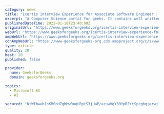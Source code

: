 ```yaml
---
category: news
title: "Icertis Interview Experience for Associate Software Engineer | Off-Campus 2021"
excerpt: "A Computer Science portal for geeks. It contains well written, well thought and well explained computer science and programming articles, quizzes and practice/competitive programming/company interview Questions."
publishedDateTime: 2022-01-18T23:40:00Z
originalUrl: "https://www.geeksforgeeks.org/icertis-interview-experience-for-associate-software-engineer-off-campus-2021/"
webUrl: "https://www.geeksforgeeks.org/icertis-interview-experience-for-associate-software-engineer-off-campus-2021/"
ampWebUrl: "https://www.geeksforgeeks.org/icertis-interview-experience-for-associate-software-engineer-off-campus-2021/amp/"
cdnAmpWebUrl: "https://www-geeksforgeeks-org.cdn.ampproject.org/c/s/www.geeksforgeeks.org/icertis-interview-experience-for-associate-software-engineer-off-campus-2021/amp/"
type: article
quality: 20
heat: 20
published: false

provider:
  name: GeeksforGeeks
  domain: geeksforgeeks.org

topics:
  - Microsoft AI
  - AI

secured: "NtWfbwab1oKM0oHZghMwRoqURpiS3jUaP/azuwVgY39YpRZ+tSpegbqjarwjfYpVzsh6BbIbxzU/vxGLlq03XqkL9oI/j5mcZquCK3YSRi+rEmGrNh+34rix6kDpqRzIYrE9dzmKX8T38cVHemDb0eNXGmIPFE9mP8t6HZJWLfvtQtRDuGKRrWJ2zEBaJtOZoajPG/8YAkp0OhsA8WoVWijNBhsEeZKTrCeC38HMNBALq9DPSDVSiG9hR6piDdaeuPu2IE9khxHl3kXCEtSMPgCZN2WUZAuxrarwB1sd2YdM7sHc0kbwJjIR3v0hviCJ04l2tqMrVt6BebsduZ0MC0OEukgXyuJqKT3W+5JpMlY=;wk/l5mr79B1tUyBFXw4h5g=="
---
```


